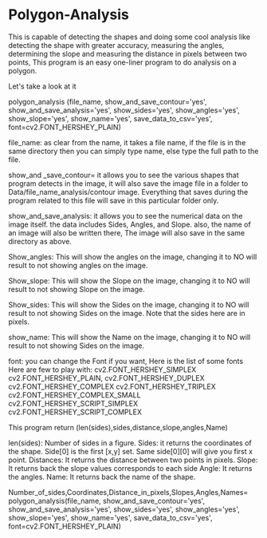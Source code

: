 # Polygon-Analysis
This is capable of detecting the shapes and doing some cool analysis like detecting the shape with greater accuracy, measuring the angles, determining the slope and measuring the distance in pixels between two points, 
This program is an easy one-liner program to do analysis on a polygon.

Let's take a look at it


polygon_analysis (file_name,
                     show_and_save_contour='yes',
                     show_and_save_analysis='yes',
                     show_sides='yes',
                     show_angles='yes',
                     show_slope='yes',
                     show_name='yes',
                     save_data_to_csv='yes',
                     font=cv2.FONT_HERSHEY_PLAIN)



file_name: as clear from the name, it takes a file name, if the file is in the same directory then you can simply type name, else type the full path to the file.

show_and _save_contour= it allows you to see the various shapes that program detects in the image, it will also save the image file in a folder to Data/file_name_analysis/contour image.
Everything that saves during the program related to this file will save in this particular folder only.

show_and_save_analysis: it allows you to see the numerical data on the image itself. the data includes Sides, Angles, and Slope. also, the name of an image will also be written there, The image will also save in the same directory as above.

Show_angles: This will show the angles on the image, changing it to NO will result to not showing angles on the image.

Show_slope: This will show the Slope on the image, changing it to NO will result to not showing Slope on the image.

Show_sides: This will show the Sides on the image, changing it to NO will result to not showing Sides on the image. Note that the sides here are in pixels. 

show_name: This will show the Name on the image, changing it to NO will result to not showing Sides on the image.

font: you can change the Font if you want, Here is the list of some fonts
	Here are few to play with:
    cv2.FONT_HERSHEY_SIMPLEX
    cv2.FONT_HERSHEY_PLAIN,
    cv2.FONT_HERSHEY_DUPLEX
    cv2.FONT_HERSHEY_COMPLEX
    cv2.FONT_HERSHEY_TRIPLEX
    cv2.FONT_HERSHEY_COMPLEX_SMALL
    cv2.FONT_HERSHEY_SCRIPT_SIMPLEX
    cv2.FONT_HERSHEY_SCRIPT_COMPLEX
    
This program return (len(sides),sides,distance,slope,angles,Name)

len(sides): Number of sides in a figure.
Sides: it returns the coordinates of the shape. Side[0] is the first [x,y] set. Same side[0][0] will give you first x point. 
Distances: It returns the distance between two points in pixels.
Slope: It returns back the slope values corresponds to each side
Angle: It returns the angles.
Name: It returns back the name of the shape.

Number_of_sides,Coordinates,Distance_in_pixels,Slopes,Angles,Names= polygon_analysis(file_name,
                                                                               show_and_save_contour='yes',
                                                                               show_and_save_analysis='yes',
                                                                               show_sides='yes',
                                                                               show_angles='yes',
                                                                               show_slope='yes',
                                                                               show_name='yes',
                                                                               save_data_to_csv='yes',
                                                                               font=cv2.FONT_HERSHEY_PLAIN)






